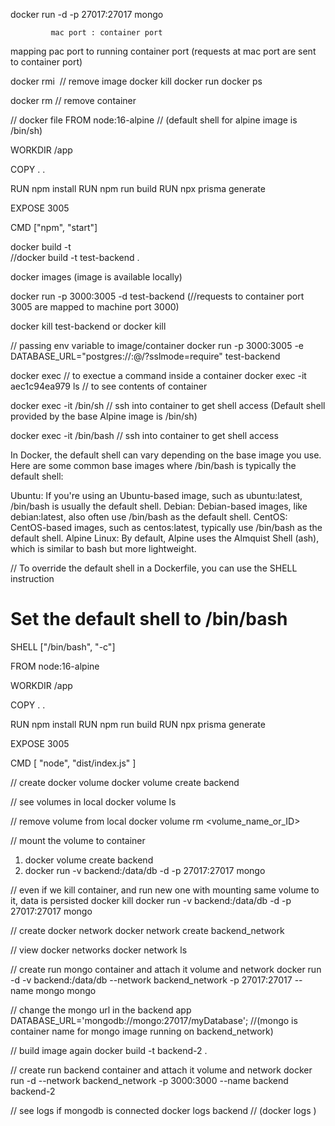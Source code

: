 docker run -d -p 27017:27017 mongo

             mac port : container port
             
mapping pac port to running container port (requests at mac port are sent to container port)

docker rmi <image> // remove image
docker kill <container>
docker run <container>
docker ps

docker rm <containerid> // remove container

// docker file
FROM node:16-alpine // (default shell for alpine image is /bin/sh)

WORKDIR /app

COPY . .

RUN npm install
RUN npm run build
RUN npx prisma generate

EXPOSE 3005

CMD ["npm", "start"]

docker build -t <name> <fromwhere>  
//docker build -t test-backend .

docker images (image is available locally)

docker run -p 3000:3005 -d test-backend (//requests to container port 3005 are mapped to machine port 3000)

docker kill test-backend or docker kill <containerId>

// passing env variable to image/container
docker run -p 3000:3005 
-e DATABASE_URL="postgres://<username>:<passsword>@<network>/<db>?sslmode=require" 
test-backend

docker exec // to exectue a command inside a container
docker exec -it aec1c94ea979 ls // to see contents of container

docker exec -it <containerId> /bin/sh // ssh into container to get shell access 
(Default shell provided by the base Alpine image is /bin/sh)

docker exec -it <containerId> /bin/bash // ssh into container to get shell access 

In Docker, the default shell can vary depending on the base image you use. 
Here are some common base images where /bin/bash is typically the default shell:

Ubuntu: If you're using an Ubuntu-based image, such as ubuntu:latest, /bin/bash is usually the default shell. 
Debian: Debian-based images, like debian:latest, also often use /bin/bash as the default shell. 
CentOS: CentOS-based images, such as centos:latest, typically use /bin/bash as the default shell. 
Alpine Linux: By default, Alpine uses the Almquist Shell (ash), which is similar to bash but more lightweight.

// To override the default shell in a Dockerfile, you can use the SHELL instruction

# Set the default shell to /bin/bash
SHELL ["/bin/bash", "-c"]

FROM node:16-alpine

WORKDIR /app

COPY . .

RUN npm install
RUN npm run build
RUN npx prisma generate

EXPOSE 3005

CMD [ "node", "dist/index.js" ]

// create docker volume
docker volume create backend

// see volumes in local
docker volume ls

// remove volume from local
docker volume rm <volume_name_or_ID>

// mount the volume to container
1. docker volume create backend
2. docker run -v backend:/data/db -d -p 27017:27017 mongo

// even if we kill container, and run new one with mounting same volume to it, data is persisted
docker kill <containerid>
docker run -v backend:/data/db -d -p 27017:27017 mongo

// create docker network
docker network create backend_network

// view docker networks
docker network ls

// create run mongo container and attach it volume and network
docker run -d -v backend:/data/db --network backend_network -p 27017:27017 --name mongo mongo

// change the mongo url in the backend app
DATABASE_URL='mongodb://mongo:27017/myDatabase'; //(mongo is container name for mongo image running on backend_network)

// build image again
docker build -t backend-2 .

// create run backend container and attach it volume and network
docker run -d  --network backend_network -p 3000:3000 --name backend backend-2

// see logs if mongodb is connected
docker logs backend  // (docker logs <containerId or name>)
